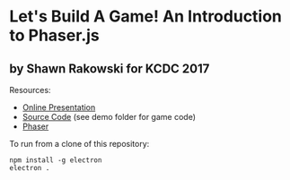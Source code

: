 # Let's Build A Game! An Introduction to Phaser.js
## by Shawn Rakowski for KCDC 2017

Resources:
* [Online Presentation](http://mylifeforthecode.com/phaser/#/)
* [Source Code](https://github.com/srakowski/phaser-presentation) (see demo folder for game code)
* [Phaser](https://phaser.io/)

To run from a clone of this repository:

```
npm install -g electron
electron .
```


